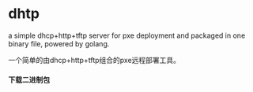 # dhtp
a simple dhcp+http+tftp server for pxe deployment and packaged in one binary file, powered by golang.

一个简单的由dhcp+http+tftp组合的pxe远程部署工具。

#### 下载二进制包


#
